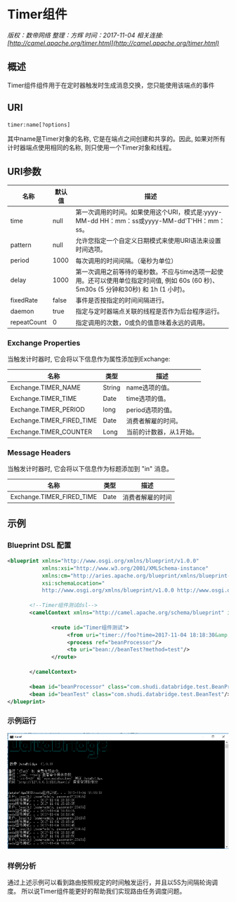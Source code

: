 # Timer组件

*版权：数帝网络*
*整理：方辉*
*时间：2017-11-04*
*相关连接:[http://camel.apache.org/timer.html](http://camel.apache.org/timer.html)*

## 概述
Timer组件组件用于在定时器触发时生成消息交换，您只能使用该端点的事件

## URI
```
timer:name[?options]
```
其中name是Timer对象的名称, 它是在端点之间创建和共享的。因此, 如果对所有计时器端点使用相同的名称, 则只使用一个Timer对象和线程。

## URI参数

名称|默认值|描述
----|----|----
time|null|第一次调用的时间。如果使用这个URI，模式是:yyyy-MM-dd HH：mm：ss或yyyy-MM-dd'T'HH：mm：ss。
pattern|null|允许您指定一个自定义日期模式来使用URI语法来设置时间选项。
period|1000|每次调用的时间间隔。（毫秒为单位）
delay|1000|第一次调用之前等待的毫秒数。不应与time选项一起使用。还可以使用单位指定时间值, 例如 60s (60 秒)、5m30s (5 分钟和30秒) 和 1h (1 小时)。
fixedRate|false|事件是否按指定的时间间隔进行。
daemon|true|指定与定时器端点关联的线程是否作为后台程序运行。
repeatCount|0|指定调用的次数，0或负的值意味着永远的调用。

### Exchange Properties
当触发计时器时, 它会将以下信息作为属性添加到Exchange:

名称|类型|描述
-|-|-
Exchange.TIMER_NAME|String|name选项的值。
Exchange.TIMER_TIME|Date|time选项的值。
Exchange.TIMER_PERIOD|long|period选项的值。
Exchange.TIMER_FIRED_TIME|Date|消费者解雇的时间。
Exchange.TIMER_COUNTER|Long|当前的计数器，从1开始。

### Message Headers
当触发计时器时, 它会将以下信息作为标题添加到 "in" 消息。

名称|类型|描述
----|----|----
Exchange.TIMER_FIRED_TIME|Date|消费者解雇的时间

## 示例

### Blueprint DSL 配置
```xml
<blueprint xmlns="http://www.osgi.org/xmlns/blueprint/v1.0.0"
           xmlns:xsi="http://www.w3.org/2001/XMLSchema-instance"
           xmlns:cm="http://aries.apache.org/blueprint/xmlns/blueprint-cm/v1.0.0"
           xsi:schemaLocation="
           http://www.osgi.org/xmlns/blueprint/v1.0.0 http://www.osgi.org/xmlns/blueprint/v1.0.0/blueprint.xsd">
		   
	   <!--Timer组件测试dsl-->
	   <camelContext xmlns="http://camel.apache.org/schema/blueprint" id="测试">	
	 
              <route id="Timer组件测试">
                   <from uri="timer://foo?time=2017-11-04 18:18:30&amp;period=5s"/>
                   <process ref="beanProcessor"/>
	               <to uri="bean://beanTest?method=test"/>
              </route> 
                          			
	   </camelContext>

	   <bean id="beanProcessor" class="com.shudi.databridge.test.BeanProcessor"/> 
	   <bean id="beanTest" class="com.shudi.databridge.test.BeanTest"/>
</blueprint>
```
### 示例运行

![](./images/TIM截图20171104181838.png)

### 样例分析
通过上述示例可以看到路由按照规定的时间触发运行，并且以5S为间隔轮询调度。
所以说Timer组件能更好的帮助我们实现路由任务调度问题。